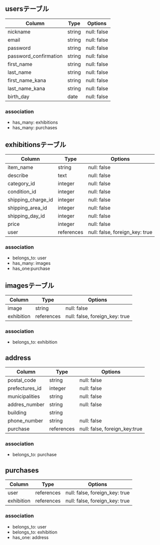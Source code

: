 
## usersテーブル

| Column                | Type    | Options     |
| --------------------- | ------- | ----------- |
| nickname              | string  | null: false |
| email                 | string  | null: false |
| password              | string  | null: false |
| password_confirmation | string  | null: false |
| first_name            | string  | null: false |
| last_name             | string  | null: false |
| first_name_kana       | string  | null: false |
| last_name_kana        | string  | null: false |
| birth_day             | date    | null: false |

### association
- has_many: exhibitions
- has_many: purchases


## exhibitionsテーブル

| Column             | Type       | Options                        |
| ------------------ | ---------- | ------------------------------ |
| item_name          | string     | null: false                    |
| describe           | text       | null: false                    |
| category_id        | integer    | null: false                    |
| condition_id       | integer    | null: false                    |
| shipping_charge_id | integer    | null: false                    |
| shipping_area_id   | integer    | null: false                    |
| shipping_day_id    | integer    | null: false                    |
| price              | integer    | null: false                    |
| user               | references | null: false, foreign_key: true |

### association
- belongs_to: user
- has_many: images
- has_one:purchase


## imagesテーブル

| Column       | Type        | Options                        |
| -------------| ------------| ------------------------------ |
| image        | string      | null: false                    |
| exhibition   | references  | null: false, foreign_key: true |

### association
- belongs_to: exhibition


## address

| Column          | Type        | Options                        |
| --------------- | ----------- | ------------------------------ |
| postal_code     | string      | null: false                    |
| prefectures_id  | integer     | null: false                    |
| municipalities  | string      | null: false                    |
| addres_number   | string      | null: false                    |
| building        | string      |                                |
| phone_number    | string      | null: false                    |
| purchase        | references  | null: false, foreign_key:true  |

### association
- belongs_to: purchase


## purchases

| Column          | Type        | Options                        |
| --------------- | ----------- | ------------------------------ |
| user            | references  | null: false, foreign_key: true |
| exhibition      | references  | null: false, foreign_key: true |

### association
- belongs_to: user
- belongs_to: exhibition
- has_one: address